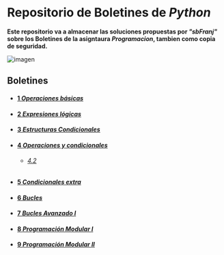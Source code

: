 # Repositorio de Boletines de _Python_       

**Este repositorio va a almacenar las soluciones propuestas por _"sbFranj"_ sobre los Boletines de la asigntaura _Programacion_, tambien como copia de seguridad.** 

![imagen](https://cdn-icons-png.flaticon.com/128/721/721808.png)

## Boletines

- #### [1 _Operaciones básicas_](https://github.com/sbFranj/Python/blob/master/Boletin%201.txt) 

 
- #### [2 _Expresiones lógicas_](https://github.com/sbFranj/Python/blob/master/Boletin%202.txt)

- #### [3 _Estructuras Condicionales_](https://github.com/sbFranj/Python/blob/master/boletin_3.py)

- #### [4 _Operaciones y condicionales_](https://github.com/sbFranj/Python/blob/master/boletin_4.py)
  - ###### [4.2](https://github.com/sbFranj/Python/tree/master/Boletin_4_segunda_parte)

- #### [5 _Condicionales extra_](https://github.com/sbFranj/Python/tree/master/Boletin_5)

- #### [6 _Bucles_](https://github.com/sbFranj/Python/tree/master/Boletin_6)
 
- #### [7 _Bucles Avanzado I_](https://github.com/sbFranj/Python/tree/master/Boletin_7)

- #### [8 _Programación Modular I_](https://github.com/sbFranj/Python/tree/master/Boletin_8_Programacion_modular_1)

- #### [9 _Programación Modular II_](https://github.com/sbFranj/Python/tree/master/Boletin_9_Programacion_modular_2)

